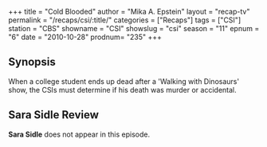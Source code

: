+++
title = "Cold Blooded"
author = "Mika A. Epstein"
layout = "recap-tv"
permalink = "/recaps/csi/:title/"
categories = ["Recaps"]
tags = ["CSI"]
station = "CBS"
showname = "CSI"
showslug = "csi"
season = "11"
epnum = "6"
date = "2010-10-28"
prodnum= "235"
+++

## Synopsis

When a college student ends up dead after a 'Walking with Dinosaurs' show, the CSIs must determine if his death was murder or accidental.

## Sara Sidle Review

**Sara Sidle** does not appear in this episode.

